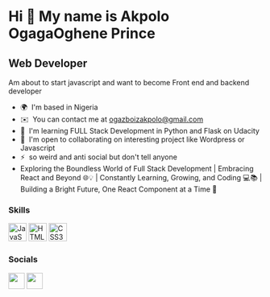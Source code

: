 Hi 👋 My name is Akpolo OgagaOghene Prince
==========================================

Web Developer
-------------

Am about to start javascript and want to become Front end and backend developer

* 🌍  I'm based in Nigeria
* ✉️  You can contact me at [ogazboizakpolo@gmail.com](mailto:ogazboizakpolo@gmail.com)
* 🧠  I'm learning FULL Stack Development in Python and Flask on Udacity
* 🤝  I'm open to collaborating on interesting project like Wordpress or Javascript
* ⚡  so weird and anti social but don't tell anyone
* Exploring the Boundless World of Full Stack Development | Embracing React and Beyond 🌐💡 | Constantly Learning, Growing, and Coding 💻📚 | Building a Bright Future, One React Component at a Time 🚀

### Skills

<p align="left">
<a href="https://developer.mozilla.org/en-US/docs/Web/JavaScript" target="_blank" rel="noreferrer"><img src="https://raw.githubusercontent.com/danielcranney/readme-generator/main/public/icons/skills/javascript-colored.svg" width="36" height="36" alt="JavaScript" /></a>
<a href="https://developer.mozilla.org/en-US/docs/Glossary/HTML5" target="_blank" rel="noreferrer"><img src="https://raw.githubusercontent.com/danielcranney/readme-generator/main/public/icons/skills/html5-colored.svg" width="36" height="36" alt="HTML5" /></a>
<a href="https://www.w3.org/TR/CSS/#css" target="_blank" rel="noreferrer"><img src="https://raw.githubusercontent.com/danielcranney/readme-generator/main/public/icons/skills/css3-colored.svg" width="36" height="36" alt="CSS3" /></a>
</p>


### Socials

<p align="left"> <a href="https://www.github.com/prince_akpolo" target="_blank" rel="noreferrer"><img src="https://raw.githubusercontent.com/danielcranney/readme-generator/main/public/icons/socials/github.svg" width="32" height="32" /></a> <a href="http://www.instagram.com/ogazboiz" target="_blank" rel="noreferrer"><img src="https://raw.githubusercontent.com/danielcranney/readme-generator/main/public/icons/socials/instagram.svg" width="32" height="32" /></a></p>


